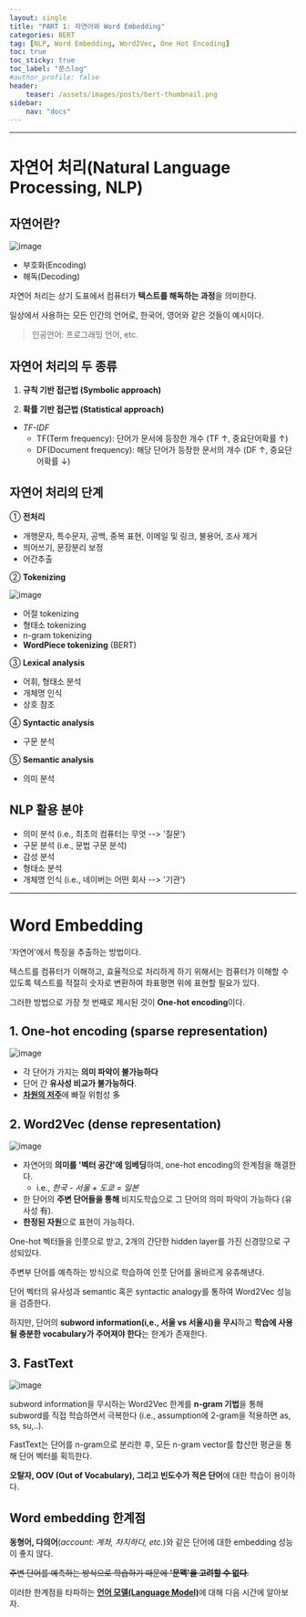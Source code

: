 ```yaml
---
layout: single
title: "PART 1: 자연어와 Word Embedding"
categories: BERT
tag: [NLP, Word Embedding, Word2Vec, One Hot Encoding]
toc: true
toc_sticky: true
toc_label: "쭌스log"
#author_profile: false
header:
    teaser: /assets/images/posts/bert-thumbnail.png
sidebar:
    nav: "docs"
---
```


****
# 자연어 처리(Natural Language Processing, NLP)
## 자연어란?
![image](https://user-images.githubusercontent.com/39285147/183526289-0d7a43a8-f329-4ed1-9e0b-31259a32fe6f.png)

- 부호화(Encoding)
- 해독(Decoding)

자연어 처리는 상기 도표에서 컴퓨터가 **텍스트를 해독하는 과정**을 의미한다.

일상에서 사용하는 모든 인간의 언어로, 한국어, 영어와 같은 것들이 예시이다.

> 인공언어: 프로그래밍 언어, etc.

## 자연어 처리의 두 종류
1. **규칙 기반 접근법 (Symbolic approach)**

2. **확률 기반 접근법 (Statistical approach)**
- *TF-IDF*
  - TF(Term frequency): 단어가 문서에 등장한 개수 (TF ↑, 중요단어확률 ↑)
  - DF(Document frequency): 해당 단어가 등장한 문서의 개수 (DF ↑, 중요단어확률 ↓)

## 자연어 처리의 단계
① **전처리**

- 개행문자, 특수문자, 공백, 중복 표현, 이메일 및 링크, 불용어, 조사 제거
- 띄어쓰기, 문장분리 보정
- 어간추출

② **Tokenizing**

![image](https://user-images.githubusercontent.com/39285147/183527388-2369aaca-6791-42d0-821b-1e09460d713f.png)

- 어절 tokenizing
- 형태소 tokenizing
- n-gram tokenizing
- **WordPiece tokenizing** (BERT)

③ **Lexical analysis**

- 어휘, 형태소 분석
- 개체명 인식
- 상호 참조

④ **Syntactic analysis**

- 구문 분석

⑤ **Semantic analysis**

- 의미 분석

## NLP 활용 분야
- 의미 분석 (i.e., 최초의 컴퓨터는 무엇 --> '질문')
- 구문 분석 (i.e., 문법 구문 분석)
- 감성 분석
- 형태소 분석
- 개체명 인식 (i.e., 네이버는 어떤 회사 --> '기관')

****
# Word Embedding
'자연어'에서 특징을 추출하는 방법이다.

텍스트를 컴퓨터가 이해하고, 효율적으로 처리하게 하기 위해서는 컴퓨터가 이해할 수 있도록 텍스트를 적절히 숫자로 변환하여 좌표평면 위에 표현할 필요가 있다.

그러한 방법으로 가장 첫 번째로 제시된 것이 **One-hot encoding**이다.

## 1. **One-hot encoding** (sparse representation)
![image](https://user-images.githubusercontent.com/39285147/183528088-8343c972-2c27-4f45-812b-3259e39e2151.png)

- 각 단어가 가지는 **의미 파악이 불가능하다**
- 단어 간 **유사성 비교가 불가능하다**.
- [**차원의 저주**](https://github.com/hchoi256/ai-terms)에 빠질 위험성 多

## 2. Word2Vec (dense representation)
![image](https://user-images.githubusercontent.com/39285147/183535690-05358c7b-a9ba-4893-8959-53e36b521513.png)

- 자연어의 **의미를 '벡터 공간'에 임베딩**하여, one-hot encoding의 한계점을 해결한다.
  - i.e., *한국 - 서울 + 도쿄 = 일본*
- 한 단어의 **주변 단어들을 통해** 비지도학습으로 그 단어의 의미 파악이 가능하다 (유사성 有).
- **한정된 자원**으로 표현이 가능하다.

One-hot 벡터들을 인풋으로 받고, 2개의 간단한 hidden layer를 가진 신경망으로 구성되있다.

주변부 단어를 예측하는 방식으로 학습하여 인풋 단어를 올바르게 유츄해낸다.

단어 벡터의 유사성과 semantic 혹은 syntactic analogy를 통하여 Word2Vec 성능을 검증한다.

하지만, 단어의 **subword information(i,e., 서울 vs 서울시)을 무시**하고 **학습에 사용될 충분한 vocabulary가 주어져야 한다**는 한계가 존재한다.

## 3. FastText
![image](https://user-images.githubusercontent.com/39285147/183534835-d42db067-905f-483d-a738-e437e4dc4e78.png)

subword information을 무시하는 Word2Vec 한계를 **n-gram 기법**을 통해 subword를 직접 학습하면서 극복한다 (i.e., assumption에 2-gram을 적용하면 as, ss, su,..).

FastText는 단어를 n-gram으로 분리한 후, 모든 n-gram vector를 합산한 평균을 통해 단어 벡터를 획득한다.

**오탈자, OOV (Out of Vocabulary), 그리고 빈도수가 적은 단어**에 대한 학습이 용이하다.

## Word embedding 한계점
**동형어, 다의어**(*account: 계좌, 차지하다, etc.*)와 같은 단어에 대한 embedding 성능이 좋지 않다.

~~주변 단어를 예측하는 방식으로 학습하기 때문에 **'문맥'을 고려할 수 없다**.~~

이러한 한계점을 타파하는 [**언어 모델(Language Model)**](https://hchoi256.github.io/bert/bert-2/)에 대해 다음 시간에 알아보자.